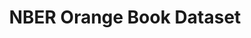 ---
citation: 'The NBER Orange Book Dataset: A User’s Guide

  Maya Durvasula, C. Scott Hemphill, Lisa Larrimore Ouellette, Bhaven N. Sampat, and
  Heidi L. Williams

  NBER Working Paper No. 30628

  November 2022, Revised April 2023

  JEL No. O0,O3'
contributors: Prof. Heidi Williams, Maya Durvasula, C. Scott Hemphill, Lisa Larrimore
  Ouellette, Bhaven N. Sampat
cost: free
description: "Each edition of the Orange Book provides a snapshot of unexpired patent
  protection at a moment in time. As patents on a drug expire and new patents are
  issued, these changes are reflected in later editions. The Orange Book also provides
  a snapshot of unexpired regulatory exclusivity granted by the FDA. For example,
  certain novel drugs receive five years of regulatory exclusivity that blocks the
  entry of generic competition, even in the absence of any patents. Combining multiple
  editions reveals a comprehensive picture of patent and regulatory protection as
  it evolves over a drug’s lifecycle. These data files provide digital versions of
  the US Food and Drug Administration (FDA)'s Orange Book patent and exclusivity tables
  for years 1985-2016 (no Orange Book was published in 1986). \n\nPDF versions of
  the Orange Books were obtained via a Freedom of Information Act (FOIA) request,
  and data from these PDF files was either hand-entered or parsed in order to create
  the digital files."
documentation: https://www.nber.org/system/files/working_papers/w30628/w30628.pdf
last_edit: Fri, 05 May 2023 11:39:15 GMT
location: https://www.nber.org/research/data/orange-book-patent-and-exclusivity-data-1985-2016
maintained_by: 'Heidi Williams: hlwill@stanford.edu'
shortname: orangebook_nber
tags:
- drugs
- pharmaceuticals
- us
- exclusivity
timeframe: 1985-2016
title: NBER Orange Book Dataset
uuid: 6086fec7-049f-4295-9bc1-5f18cd6a3b29
---